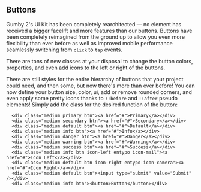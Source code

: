 ## Buttons
Gumby 2's UI Kit has been completely rearchitected — no element has received a bigger facelift and more features than our buttons. Buttons have been completely reimagined from the ground up to allow you even more flexibility than ever before as well as improved mobile performance seamlessly switching from `click` to `tap` events.

There are tons of new classes at your disposal to change the button colors, properties, and even add icons to the left or right of the buttons.

There are still styles for the entire hierarchy of buttons that your project could need, and then some, but now there's more than ever before! You can now define your button size, color, ui, add or remove rounded corners, and even apply some pretty icons thanks to `::before` and `::after` pseudo elements! Simply add the class for the desired function of the button:

```
  <div class="medium primary btn"><a href="#">Primary</a></div>
  <div class="medium secondary btn"><a href="#">Secondary</a></div>
  <div class="medium default btn"><a href="#">Default</a></div>
  <div class="medium info btn"><a href="#">Info</a></div>
  <div class="medium danger btn"><a href="#">Danger</a></div>
  <div class="medium warning btn"><a href="#">Warning</a></div>
  <div class="medium success btn"><a href="#">Success</a></div>
  <div class="medium info btn icon-left entypo icon-mail"><a href="#">Icon Left</a></div>
  <div class="medium default btn icon-right entypo icon-camera"><a href="#">Icon Right</a></div>
  <div class="medium default btn"><input type="submit" value="Submit" /></div>
  <div class="medium info btn"><button>Button</button></div>
```